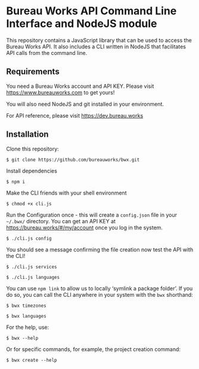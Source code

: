 # Bureau Works API Command Line Interface and NodeJS module
This repository contains a JavaScript library that can be used to access the Bureau Works API. It also includes a CLI written in NodeJS that facilitates API calls from the command line.

## Requirements

You need a Bureau Works account and API KEY. Please visit https://www.bureauworks.com to get yours!

You will also need NodeJS and git installed in your environment.

For API reference, please visit https://dev.bureau.works

## Installation

Clone this repository:

```$ git clone https://github.com/bureauworks/bwx.git```

Install dependencies

```$ npm i```

Make the CLI friends with your shell environment

```$ chmod +x cli.js```

Run the Configuration once - this will create a `config.json` file in your `~/.bwx/` directory. You can get an API KEY at https://bureau.works/#/my/account once you log in the system.

```$ ./cli.js config```

You should see a message confirming the file creation now test the API with the CLI!

```$ ./cli.js services```

```$ ./cli.js languages```

You can use `npm link` to allow us to locally ‘symlink a package folder’. If you do so, you can call the CLI anywhere in your system with the `bwx` shorthand:

```$ bwx timezones```

```$ bwx languages```

For the help, use:

```$ bwx --help```

Or for specific commands, for example, the project creation command:

```$ bwx create --help```
